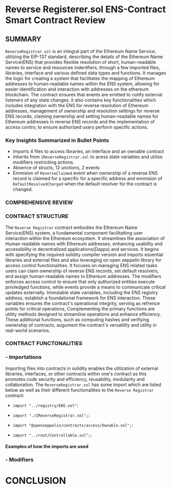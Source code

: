 # Reverse Registerer.sol ENS-Contract Smart Contract Review
## SUMMARY
`ReverseRegistrar.sol` is an integral part of the Ethereum Name Service, utilizing the EIP-137 standard, describing the details of the Ethereum Name Service(ENS) that provides flexible resolution of short, human-readable names to service and resourcee indentfiers, through a few imported files, libraries, interface and various defined data types and functions. It manages the logic for creating a system that facilitates the mapping of Ethereum addresses to human-readable names within the ENS system, allowing for easier identification and interaction with addresses on the ethereum blockchain. The contract ensures that events are emitted to notify external listeners of any state changes. it also contains key functionalities which includes integration with the ENS for reverse resolution of Ethereum addresses, management of ownership and resolution settings for reverse ENS records, claiming ownership and setting human-readable names for Ethereum addresses in reverse ENS records and the implementation of access contro; to ensure authorized users perform specific actions.


### Key Insights Summarized in Bullet Points
* Imports 4 files to access libraries, an interface and an ownable contract
* Inherits from `IReverseRegistrar.sol` to acess state variables and utilise modifiers restriciting actions.
* Absence of structs, 12 unctions, 2 events
* Emmision of `ReverseClaimed` event when ownership of a reverse ENS record is claimied for a specific for a specific address and emmision of `DefaultResolvedCharged` when the default resolver for the contract is changed.

### COMPREHENSIVE REVIEW


### CONTRACT STRUCTURE
The `Reverse Registrar` contract embodies the Ethereum Name Service(ENS) system, a fundamental component facilitatting user interaction within the Ethereum ecosystem. It streamlines the association of Human readable names with Ethereum addresses, enhancing usability and accessibility in decentralized applications(Dapps) and services. It begins with specifying the required solidity compiler version and imports essential libraries and external files and also leveraging on open zeppelin library for access control functionalities. It focuses on managing ENS related tasks users can claim ownership of reverse ENS records, set default resolvers, and assign human-readable names to Ethereum addresses. The modifiers enforces access control to ensure that only authorized entities execute priviledged functions, while events provide a means to communicate critical updates externally.
Immutable state variables, including the ENS registry address, establish a foundational framework for ENS interaction. These variables ensures the contract's operational integrity, serving as refrence points for critical operations, Complementing the primary functions are utility methods designed to streamline operations and enhance efficiency. These additional functions, such as computing hashes and verifying ownership of contracts, augument the contract's versatility and utility in real-world scenarios.

### CONTRACT FUNCTONALITIES
### - Importations 
Importing files into contracts in solidity enables the utilization of external libraries, interfaces, or other contracts within one's contract as this promotes code security and efficiency, reusability, modularity and collaboration.
The `ReverseRegistrar.sol` has some import which are listed below as well as their different functionalities to the `Reverse Registrar` contract: 

* `import "../registry/ENS.sol"`:

* `import "./IReverseRegistrar.sol";`:

* `import "@openzeppelin/contracts/access/Ownable.sol";`:

* `import "../root/Controllable.sol";`:



#### Examples of how the imports are used

### - Modifiers

# CONCLUSION